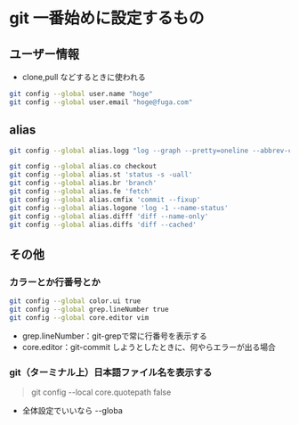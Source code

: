 # git 一番始めに設定するもの
## ユーザー情報
- clone,pull などするときに使われる
```bash
git config --global user.name "hoge"
git config --global user.email "hoge@fuga.com" 
```

## alias
```bash
git config --global alias.logg "log --graph --pretty=oneline --abbrev-commit --decorate  --date=short --format='%C(yellow)%h%C(reset) %C(auto)%d%C(reset) %s %C(cyan)@%an%C(reset) %C(magenta)%ad%C(reset)'"

git config --global alias.co checkout
git config --global alias.st 'status -s -uall'
git config --global alias.br 'branch'
git config --global alias.fe 'fetch'
git config --global alias.cmfix 'commit --fixup'
git config --global alias.logone 'log -1 --name-status'
git config --global alias.difff 'diff --name-only'
git config --global alias.diffs 'diff --cached'
```
## その他
### カラーとか行番号とか
```bash
git config --global color.ui true
git config --global grep.lineNumber true
git config --global core.editor vim
```
- grep.lineNumber：git-grepで常に行番号を表示する
- core.editor：git-commit しようとしたときに、何やらエラーが出る場合

### git（ターミナル上）日本語ファイル名を表示する
> git config --local core.quotepath false
- 全体設定でいいなら --globa
